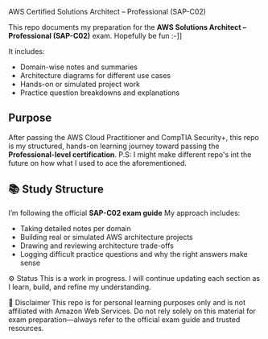 AWS Certified Solutions Architect – Professional (SAP-C02)

This repo documents my preparation for the **AWS Solutions Architect – Professional (SAP-C02)** exam. Hopefully be fun :-]]


It includes:
- Domain-wise notes and summaries
- Architecture diagrams for different use cases
- Hands-on or simulated project work
- Practice question breakdowns and explanations


## Purpose

After passing the AWS Cloud Practitioner and CompTIA Security+, this repo is my structured, hands-on learning journey toward passing the **Professional-level certification**. 
P.S: I might make different repo's int the future on how what I used to ace the aforementioned.


## 📚 Study Structure

I’m following the official **SAP-C02 exam guide** 
My approach includes:

- Taking detailed notes per domain
- Building real or simulated AWS architecture projects
- Drawing and reviewing architecture trade-offs
- Logging difficult practice questions and why the right answers make sense


⚙️ Status
This is a work in progress. I will continue updating each section as I learn, build, and refine my understanding.


📌 Disclaimer
This repo is for personal learning purposes only and is not affiliated with Amazon Web Services. Do not rely solely on this material for exam preparation—always refer to the official exam guide and trusted resources.